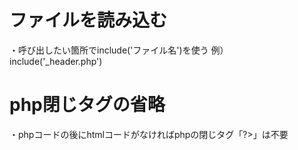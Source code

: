 # ファイルを読み込む
・呼び出したい箇所でinclude('ファイル名')を使う
例）　include('_header.php')

# php閉じタグの省略
・phpコードの後にhtmlコードがなければphpの閉じタグ「?>」は不要
